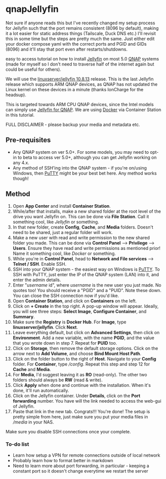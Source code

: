 # qnapJellyfin

Not sure if anyone reads this but I've recently changed my setup process for Jellyfin such that the port remains consistent (8096 by default), making it a lot easier for static address things (Tailscale, Duck DNS etc.) I'll revisit this in some time but the steps are pretty much the same. Just either edit your docker compose yaml with the correct ports and PGID and GIDs (8096) and it'll stay that port even after restarts/shutdowns.


easy to access tutorial on how to install [Jellyfin](https://jellyfin.org) on most 5.0 [QNAP](https://www.qnap.com) systems (made for myself so I don't need to traverse half of the internet again but could be useful for others). 

We will use the [linuxserver/jellyfin 10.8.13](https://hub.docker.com/layers/linuxserver/jellyfin/10.8.13/images/sha256-6a0f9c6f092557e34d9fad158e72e0980574a8e2caddb033bf3afcc96f67dc07) release. This is the last Jellyfin release which supports ARM QNAP devices, as QNAP has not updated the Linux kernel on these devices in a minute (thanks IonCharge for the headsup).

This is targeted towards ARM CPU QNAP devices, since the Intel models can simply use [Jellyfin for QNAP](https://github.com/pdulvp/jellyfin-qnap). We are using [Docker](https://hub.docker.com) via Container Station in this tutorial.

FULL DISCLAIMER - please backup your media and metadata etc.


## Pre-requisites 
* Any QNAP system on ver 5.0+. For some models, you may need to opt-in to beta to access ver 5.0+, although you can get Jellyfin working on any 4.x. 
* Any method of SSH'ing into the QNAP system - if you're on/using Windows, then [PuTTY](https://www.putty.org) might be your best bet here. Any method works though!

## Method
1. Open **App Center** and install **Container Station**.
2. While/after that installs, make a new shared folder at the root level of the drive you want Jellyfin on. This can be done via **File Station**. Call it something cool, like *Jellyfin* or something. 
3. In that new folder, create **Config**, **Cache**, and **Media** folders. Doesn't need to be shared, just a regular folder will work.
4. Make a new user with read and write permission to the new shared folder you made. This can be done via **Control Panel** --> **Privilege** --> **Users**. Ensure they have read and write permissions as mentioned prior! Name it something cool, like *Docker* or something.
5. While you're in **Control Panel**, head to **Network and File services** --> **Telnet / SSH**. Enable SSH.
6. SSH into your QNAP system - the easiest way on Windows is [PuTTY](https://www.putty.org). To SSH with PuTTY, just enter the IP of the QNAP system (LAN) into it, and enter the admin details. 
7. Enter "*username* id", where *username* is the new user you just made. No quotes too! You should receive a "PGID" and a "PUID". Note these down. You can close the SSH connection now if you'd like.
8. Open **Container Station**, and click on **Containers** on the left. 
9. Click on **+ Create** in the top right. A pop-up window will appear. Ideally, you will see three steps: **Select Image**, **Configure Container**, and **Summary**.
10. Make sure the **Registry** is **Docker Hub**. For **Image**, type **linuxserver/jellyfin**. Click **Next**.
11. Leave everything default, but click on **Advanced Settings**, then click on **Environment**. Add a new variable, with the name **PGID**, and the value that you wrote down in step 7. Repeat for **PUID** too. 
12. Click on **Storage**, then remove the default storage options. Click on the arrow next to **Add Volume**, and choose **Bind Mount Host Path**. 
13. Click on the folder button to the right of **Host**. Navigate to your **Config** folder. For **Container**, type */config*. Repeat this step and step 12 for **Cache** and **Media**. 
14. For **Media**, I'd suggest leaving it as **RO** (read-only). The other two folders should always be **RW** (read & write).
15. Click **Apply** when done and continue with the installation. When it's done, it'll run automatically. 
16. Click on the Jellyfin container. Under **Details**, click on the **Port forwarding** number. You have will the link needed to access the web-gui of Jellyfin. 
17. Paste that link in the new tab. Congrats!!! You're done! The setup is pretty simple from here, just make sure you put your media files in */media* in your NAS. 

Make sure you disable SSH connections once your complete.

### To-do list
* Learn how setup a VPN for remote connections outside of local network 
* Probably learn how to format better in markdown
* Need to learn more about port forwarding, in particular - keeping a constant port so it doesn't change everytime we restart the server
